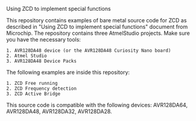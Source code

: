Using ZCD to implement special functions

This repository contains examples of bare metal source code for ZCD as described in "Using ZCD to implement special functions" document from Microchip. 
The repository contains three AtmelStudio projects. Make sure you have the necessary tools:

    1. AVR128DA48 device (or the AVR128DA48 Curiosity Nano board)
    2. Atmel Studio
    3. AVR128DA48 Device Packs

The following examples are inside this repository:

	1. ZCD Free running
	2. ZCD Frequency detection
	3. ZCD Active Bridge

This source code is compatible with the following devices: 
AVR128DA64, AVR128DA48, AVR128DA32, AVR128DA28.
